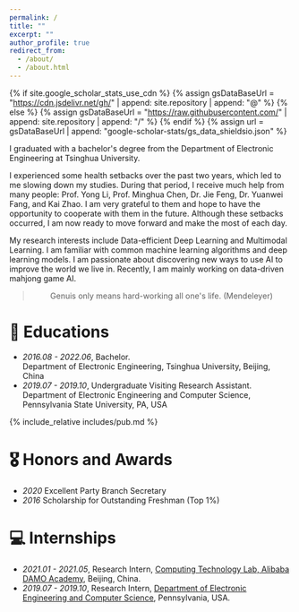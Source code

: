 ```yaml
---
permalink: /
title: ""
excerpt: ""
author_profile: true
redirect_from: 
  - /about/
  - /about.html
---
```


{% if site.google_scholar_stats_use_cdn %}
{% assign gsDataBaseUrl = "https://cdn.jsdelivr.net/gh/" | append: site.repository | append: "@" %}
{% else %}
{% assign gsDataBaseUrl = "https://raw.githubusercontent.com/" | append: site.repository | append: "/" %}
{% endif %}
{% assign url = gsDataBaseUrl | append: "google-scholar-stats/gs_data_shieldsio.json" %}

<span class='anchor' id='about-me'></span>

I graduated with a bachelor's degree from the Department of Electronic Engineering at Tsinghua University.

I experienced some health setbacks over the past two years, which led to me slowing down my studies. During that period, I receive much help from many people: Prof. Yong Li, Prof. Minghua Chen, Dr. Jie Feng, Dr. Yuanwei Fang, and Kai Zhao. I am very grateful to them and hope to have the opportunity to cooperate with them in the future. Although these setbacks occurred, I am now ready to move forward and make the most of each day.

My research interests include Data-efficient Deep Learning and Multimodal Learning. I am familiar with common machine learning algorithms and deep learning models. I am passionate about discovering new ways to use AI to improve the world we live in. Recently, I am mainly working on data-driven mahjong game AI.

<blockquote class="blockquote-center"><center>Genuis only means hard-working all one's life. (Mendeleyer)</center></blockquote>

# 📖 Educations

- *2016.08 - 2022.06*, Bachelor.<br>
   Department of Electronic Engineering, Tsinghua University, Beijing, China
- *2019.07 - 2019.10*, Undergraduate Visiting Research Assistant.<br>
   Department of Electronic Engineering and Computer Science, Pennsylvania State University, PA, USA

{% include_relative includes/pub.md %}

# 🎖 Honors and Awards

- *2020* Excellent Party Branch Secretary
- *2016* Scholarship for Outstanding Freshman (Top 1%)

# 💻 Internships

- *2021.01 - 2021.05*, Research Intern, [Computing Technology Lab, Alibaba DAMO Academy][I1], Beijing, China.
- *2019.07 - 2019.10*, Research Intern, [Department of Electronic Engineering and Computer Science][I2], Pennsylvania, USA.
  
[I1]: https://damo.alibaba.com/labs/computing-technology
[I2]: https://www.eecs.psu.edu/

